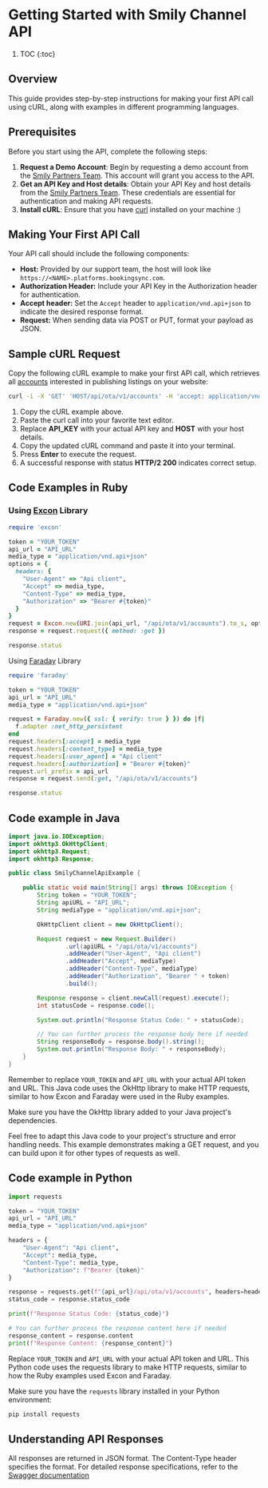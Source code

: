# Getting Started with Smily Channel API

1. TOC
{:toc}

## Overview

This guide provides step-by-step instructions for making your first API call using cURL, along with examples in different programming languages.

## Prerequisites

Before you start using the API, complete the following steps:

  1. **Request a Demo Account**: Begin by requesting a demo account from the [Smily Partners Team](mailto:partners@smily.com). This account will grant you access to the API.
  2. **Get an API Key and Host details**: Obtain your API Key and host details from the [Smily Partners Team](mailto:partners@smily.com). These credentials are essential for authentication and making API requests.
  3. **Install cURL**: Ensure that you have [curl](https://curl.haxx.se/) installed on your machine :)

## Making Your First API Call

Your API call should include the following components:

  - **Host:** Provided by our support team, the host will look like `https://<NAME>.platforms.bookingsync.com`.
  - **Authorization Header:** Include your API Key in the Authorization header for authentication.
  - **Accept header:** Set the `Accept` header to `application/vnd.api+json` to indicate the desired response format.
  - **Request:** When sending data via POST or PUT, format your payload as JSON.

## Sample cURL Request

Copy the following cURL example to make your first API call, which retrieves all [accounts](https://demo.platforms.bookingsync.com/api-docs/index.html) interested in publishing listings on your website:

~~~bash
curl -i -X 'GET' 'HOST/api/ota/v1/accounts' -H 'accept: application/vnd.api+json' -H 'Authorization: Bearer API_KEY'
~~~

  1. Copy the cURL example above.
  2. Paste the curl call into your favorite text editor.
  3. Replace **API_KEY** with your actual API key and **HOST** with your host details.
  4. Copy the updated cURL command and paste it into your terminal.
  5. Press **Enter** to execute the request.
  6. A successful response with status **HTTP/2 200** indicates correct setup.

## Code Examples in Ruby

### Using [Excon](https://github.com/excon/excon) Library

~~~ruby
require 'excon'

token = "YOUR_TOKEN"
api_url = "API_URL"
media_type = "application/vnd.api+json"
options = {
  headers: {
    "User-Agent" => "Api client",
    "Accept" => media_type,
    "Content-Type" => media_type,
    "Authorization" => "Bearer #{token}"
  }
}
request = Excon.new(URI.join(api_url, "/api/ota/v1/accounts").to_s, options)
response = request.request({ method: :get })

response.status
~~~

Using [Faraday](https://github.com/lostisland/faraday) Library

~~~ruby
require 'faraday'

token = "YOUR_TOKEN"
api_url = "API_URL"
media_type = "application/vnd.api+json"

request = Faraday.new({ ssl: { verify: true } }) do |f|
  f.adapter :net_http_persistent
end
request.headers[:accept] = media_type
request.headers[:content_type] = media_type
request.headers[:user_agent] = "Api client"
request.headers[:authorization] = "Bearer #{token}"
request.url_prefix = api_url
response = request.send(:get, "/api/ota/v1/accounts")

response.status
~~~

## Code example in Java

~~~java
import java.io.IOException;
import okhttp3.OkHttpClient;
import okhttp3.Request;
import okhttp3.Response;

public class SmilyChannelApiExample {

    public static void main(String[] args) throws IOException {
        String token = "YOUR_TOKEN";
        String apiURL = "API_URL";
        String mediaType = "application/vnd.api+json";

        OkHttpClient client = new OkHttpClient();

        Request request = new Request.Builder()
                .url(apiURL + "/api/ota/v1/accounts")
                .addHeader("User-Agent", "Api client")
                .addHeader("Accept", mediaType)
                .addHeader("Content-Type", mediaType)
                .addHeader("Authorization", "Bearer " + token)
                .build();

        Response response = client.newCall(request).execute();
        int statusCode = response.code();

        System.out.println("Response Status Code: " + statusCode);

        // You can further process the response body here if needed
        String responseBody = response.body().string();
        System.out.println("Response Body: " + responseBody);
    }
}
~~~

Remember to replace `YOUR_TOKEN` and `API_URL` with your actual API token and URL. This Java code uses the OkHttp library to make HTTP requests, similar to how Excon and Faraday were used in the Ruby examples.

Make sure you have the OkHttp library added to your Java project's dependencies.

Feel free to adapt this Java code to your project's structure and error handling needs. This example demonstrates making a GET request, and you can build upon it for other types of requests as well.

## Code example in Python

~~~python
import requests

token = "YOUR_TOKEN"
api_url = "API_URL"
media_type = "application/vnd.api+json"

headers = {
    "User-Agent": "Api client",
    "Accept": media_type,
    "Content-Type": media_type,
    "Authorization": f"Bearer {token}"
}

response = requests.get(f"{api_url}/api/ota/v1/accounts", headers=headers)
status_code = response.status_code

print(f"Response Status Code: {status_code}")

# You can further process the response content here if needed
response_content = response.content
print(f"Response Content: {response_content}")
~~~

Replace `YOUR_TOKEN` and `API_URL` with your actual API token and URL. This Python code uses the requests library to make HTTP requests, similar to how the Ruby examples used Excon and Faraday.

Make sure you have the `requests` library installed in your Python environment:

~~~bash
pip install requests
~~~

## Understanding API Responses

All responses are returned in JSON format. The Content-Type header specifies the format. For detailed response specifications, refer to the [Swagger documentation](https://demo.platforms.bookingsync.com/api-docs/index.html)
